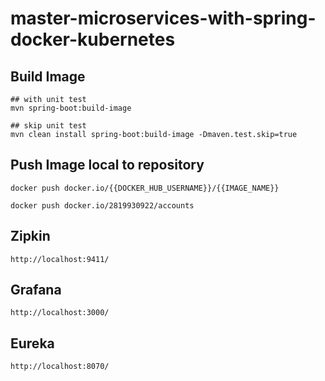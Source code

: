 # master-microservices-with-spring-docker-kubernetes

## Build Image
```shell
## with unit test
mvn spring-boot:build-image

## skip unit test
mvn clean install spring-boot:build-image -Dmaven.test.skip=true
```

## Push Image local to repository
```shell
docker push docker.io/{{DOCKER_HUB_USERNAME}}/{{IMAGE_NAME}}
```
```shell
docker push docker.io/2819930922/accounts
```

## Zipkin
```text
http://localhost:9411/
```
## Grafana
```text
http://localhost:3000/
```

## Eureka
```text
http://localhost:8070/
```